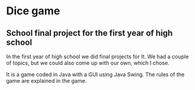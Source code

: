 # Dice game
## School final project for the first year of high school
In the first year of high school we did final projects for It. We had a couple of topics, but we could also come up with our own, which I chose. 

It is a game coded in Java with a GUI using Java Swing. 
The rules of the game are explained in the game.
